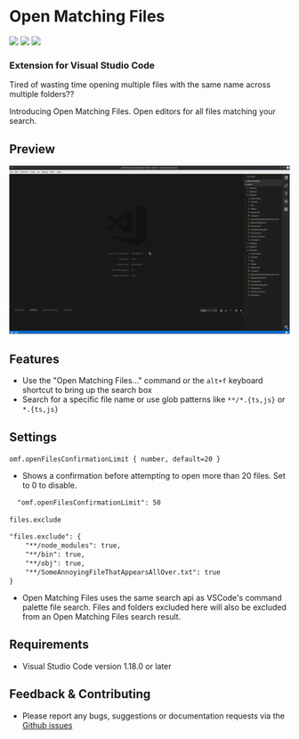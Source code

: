 # Open Matching Files

[![](https://vsmarketplacebadge.apphb.com/version-short/bcanzanella.openmatchingfiles.svg)](https://marketplace.visualstudio.com/items?itemName=bcanzanella.openmatchingfiles)
[![](https://vsmarketplacebadge.apphb.com/installs-short/bcanzanella.openmatchingfiles.svg)](https://marketplace.visualstudio.com/items?itemName=bcanzanella.openmatchingfiles)
[![](https://vsmarketplacebadge.apphb.com/rating-short/bcanzanella.openmatchingfiles.svg)](https://marketplace.visualstudio.com/items?itemName=bcanzanella.openmatchingfiles)


### Extension for Visual Studio Code

Tired of wasting time opening multiple files with the same name across multiple folders?? 

Introducing Open Matching Files. Open editors for all files matching your search.

## Preview

![demo](assets/demo.gif)

## Features

- Use the "Open Matching Files..." command or the `alt+f` keyboard shortcut to bring up the search box
- Search for a specific file name or use glob patterns like `**∕*.{ts,js}` or `*.{ts,js}`

## Settings

`omf.openFilesConfirmationLimit { number, default=20 }`
  * Shows a confirmation before attempting to open more than 20 files. Set to 0 to disable. 

```
  "omf.openFilesConfirmationLimit": 50
```

`files.exclude`
```
"files.exclude": {
    "**/node_modules": true,
    "**/bin": true,
    "**/obj": true,
    "**/SomeAnnoyingFileThatAppearsAllOver.txt": true
}
```
* Open Matching Files uses the same search api as VSCode's command palette file search. Files and folders excluded here will also be excluded from an Open Matching Files search result.

## Requirements

- Visual Studio Code version 1.18.0 or later

## Feedback & Contributing

 * Please report any bugs, suggestions or documentation requests via the [Github issues](https://github.com/bcanzanella/vscode-openmatchingfiles/issues)